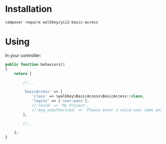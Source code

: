 # Installation

`composer require walkboy/yii2-basic-access`


# Using

In your controller:

```php
public function behaviors()
{
    return [
    	
    	//...

        'basicAccess' => [
            'class' => \walkboy\BasicAccess\BasicAccess::class,
            'logins' => ['user:pass'],
            //'realm' => 'My Project',
            //'msg_unauthorized' => 'Please enter a valid user name and password to access.',
        ],
        
        //...

    ];
}
```
